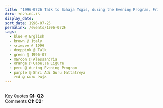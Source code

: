 ```yaml
---
title: "1996-0726 Talk to Sahaja Yogis, during the Evening Program, Friday before Guru Pūjā, Hangar, Cabella Ligure, Alessandria, Italy"
date: 2023-08-15
display_date: 
sort_date: 1996-07-26
permalink: /events/1996-0726
tags:
  - blue @ English
  - brown @ Italy
  - crimson @ 1996
  - deeppink @ Talk
  - green @ 1996-07
  - maroon @ Alessandria
  - orange @ Cabella Ligure
  - peru @ during Evening Program
  - purple @ Shri Adi Guru Dattatreya
  - red @ Guru Puja
---
```


<br>

<wave-list>
  <list-title color="DarkSeaGreen" width="55">Key Quotes</list-title>
  <list-item color="BlanchedAlmond" width="280"><b>Q1:</b> <i></i></list-item>
  <list-item color="Lavender" width="280"><b>Q2:</b> <i></i></list-item>
</wave-list>

<br>

<wave-list>
  <list-title color="DarkSeaGreen" width="55">Comments</list-title>
  <list-item color="BlanchedAlmond" width="280"><b>C1:</b> <i></i></list-item>
  <list-item color="Lavender" width="280"><b>C2:</b> <i></i></list-item>
</wave-list>